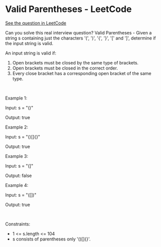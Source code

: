 # Valid Parentheses - LeetCode
[See the question in LeetCode](https://leetcode.com/problems/valid-parentheses/submissions/1614981168/?envType=study-plan-v2&envId=top-interview-150)

Can you solve this real interview question? Valid Parentheses - Given a string s containing just the characters '(', ')', '{', '}', '[' and ']', determine if the input string is valid.

An input string is valid if:

 1. Open brackets must be closed by the same type of brackets.
 2. Open brackets must be closed in the correct order.
 3. Every close bracket has a corresponding open bracket of the same type.

 

Example 1:

Input: s = "()"

Output: true

Example 2:

Input: s = "()[]{}"

Output: true

Example 3:

Input: s = "(]"

Output: false

Example 4:

Input: s = "([])"

Output: true

 

Constraints:

 * 1 <= s.length <= 104
 * s consists of parentheses only '()[]{}'.
